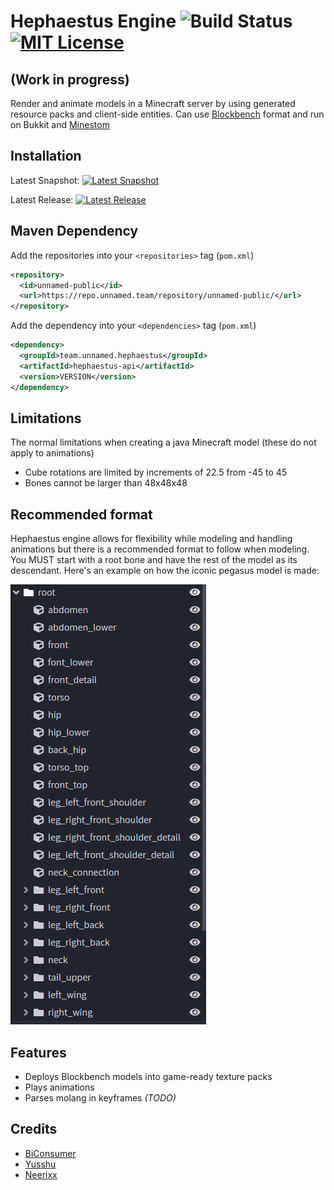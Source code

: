 # Hephaestus Engine ![Build Status](https://img.shields.io/github/workflow/status/unnamed/hephaestus-engine/build/master) [![MIT License](https://img.shields.io/badge/license-MIT-blue)](license.txt)
## (Work in progress)
Render and animate models in a Minecraft server by using generated resource packs and client-side entities.
Can use [Blockbench](https://blockbench.net) format and run on Bukkit and [Minestom](https://minestom.net)

## Installation
Latest Snapshot: [![Latest Snapshot](https://img.shields.io/nexus/s/team.unnamed.hephaestus/hephaestus-api.svg?server=https%3A%2F%2Frepo.unnamed.team)](https://repo.unnamed.team/repository/unnamed-snapshots)

Latest Release: [![Latest Release](https://img.shields.io/nexus/r/team.unnamed.hephaestus/hephaestus-api.svg?server=https%3A%2F%2Frepo.unnamed.team)](https://repo.unnamed.team/repository/unnamed-snapshots)

## Maven Dependency
Add the repositories into your  `<repositories>`  tag (`pom.xml`)
```XML
<repository>
  <id>unnamed-public</id>
  <url>https://repo.unnamed.team/repository/unnamed-public/</url>
</repository>
```
Add the dependency into your  `<dependencies>`  tag (`pom.xml`)
```XML
<dependency>
  <groupId>team.unnamed.hephaestus</groupId>
  <artifactId>hephaestus-api</artifactId>
  <version>VERSION</version>
</dependency>
```

## Limitations
The normal limitations when creating a java Minecraft model (these do not apply to animations)
- Cube rotations are limited by increments of 22.5 from -45 to 45
- Bones cannot be larger than 48x48x48

## Recommended format
Hephaestus engine allows for flexibility while modeling and handling animations but there is a
recommended format to follow when modeling. You MUST start with a root bone and have the rest of
the model as its descendant. Here's an example on how the iconic pegasus model is made:

![Pegasus](.github/pegasus-format.png)

## Features
- Deploys Blockbench models into game-ready texture packs
- Plays animations
- Parses molang in keyframes *(TODO)*

## Credits
- [BiConsumer](https://github.com/BiConsumer)
- [Yusshu](https://github.com/yusshu)
- [Neerixx](https://github.com/Neerixx)
